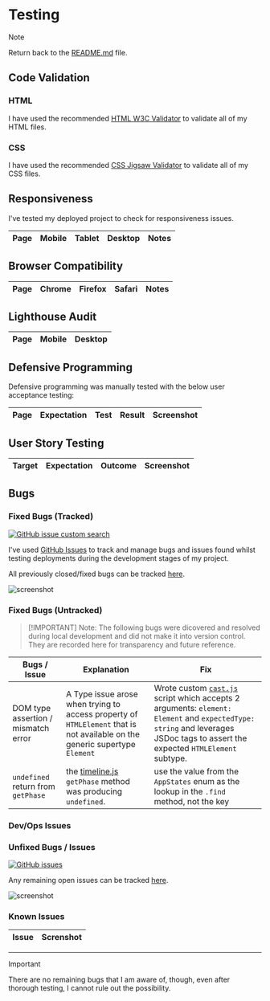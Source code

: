 # Testing

> [!NOTE]
> Return back to the [README.md](README.md) file.

## Code Validation

### HTML
I have used the recommended [HTML W3C Validator](https://validator.w3.org) to validate all of my HTML files.


### CSS

I have used the recommended [CSS Jigsaw Validator](https://jigsaw.w3.org/css-validator) to validate all of my CSS files.

## Responsiveness

I've tested my deployed project to check for responsiveness issues.

| Page | Mobile | Tablet | Desktop | Notes |
| ---- | ------ | ------ | ------- | ----- |

## Browser Compatibility

| Page | Chrome | Firefox | Safari | Notes |
| ---- | ------ | ------- | ------ | ----- |

## Lighthouse Audit

| Page | Mobile | Desktop |
| ---- | ------ | ------- |

## Defensive Programming

Defensive programming was manually tested with the below user acceptance testing:

| Page | Expectation | Test | Result | Screenshot |
| ---- | ----------- | ---- | ------ | ---------- |

## User Story Testing

| Target | Expectation | Outcome | Screenshot |
| ------ | ----------- | ------- | ---------- |

## Bugs

### Fixed Bugs (Tracked)

[![GitHub issue custom search](https://img.shields.io/github/issues-search?query=repo%3Ayenmangu%2Fci-milestone02-apollo-11%20label%3Abug&label=bugs)](https://www.github.com/yenmangu/ci-milestone02-apollo-11/issues?q=is%3Aissue+is%3Aclosed+label%3Abug)

I've used [GitHub Issues](https://www.github.com/yenmangu/ci-milestone02-apollo-11/issues) to track and manage bugs and issues found whilst testing deployments during the development stages of my project.

All previously closed/fixed bugs can be tracked [here](https://www.github.com/yenmangu/ci-milestone02-apollo-11/issues?q=is%3Aissue+is%3Aclosed+label%3Abug).

![screenshot](documentation/bugs/gh-issues-closed.png)

### Fixed Bugs (Untracked)

> [!IMPORTANT] Note: The following bugs were dicovered and resolved during local development and did not make it into version control. They are recorded here for transparency and future reference.


| Bugs / Issue                        | Explanation                                                                                                                 | Fix                                                                                                                                                                                                 |
| ----------------------------------- | --------------------------------------------------------------------------------------------------------------------------- | --------------------------------------------------------------------------------------------------------------------------------------------------------------------------------------------------- |
| DOM type assertion / mismatch error | A Type issue arose when trying to access property of `HTMLElement` that is not available on the generic supertype `Element` | Wrote custom [`cast.js`](./src/util/cast.js) script which accepts 2 arguments: `element: Element` and `expectedType: string` and leverages JSDoc tags to assert the expected `HTMLElement` subtype. |
| `undefined` return from `getPhase`  | the [timeline.js](./src/data/timeline.js) `getPhase` method was producing `undefined`.                                      | use the value from the `AppStates` enum  as the lookup in the `.find` method, not the key                                                                                                           |



### Dev/Ops Issues



### Unfixed Bugs / Issues

[![GitHub issues](https://img.shields.io/github/issues/yenmangu/ci-milestone02-apollo-11)](https://www.github.com/yenmangu/ci-milestone02-apollo-11/issues)

Any remaining open issues can be tracked [here](https://www.github.com/yenmangu/ci-milestone02-apollo-11/issues).

![screenshot](documentation/bugs/gh-issues-open.png)

### Known Issues

| Issue | Screnshot |
| ----- | --------- |

---

> [!IMPORTANT]
> There are no remaining bugs that I am aware of, though, even after thorough testing, I cannot rule out the possibility.
